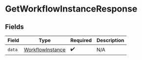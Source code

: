# GetWorkflowInstanceResponse


## Fields

| Field                                                       | Type                                                        | Required                                                    | Description                                                 |
| ----------------------------------------------------------- | ----------------------------------------------------------- | ----------------------------------------------------------- | ----------------------------------------------------------- |
| `data`                                                      | [WorkflowInstance](../../models/shared/WorkflowInstance.md) | :heavy_check_mark:                                          | N/A                                                         |